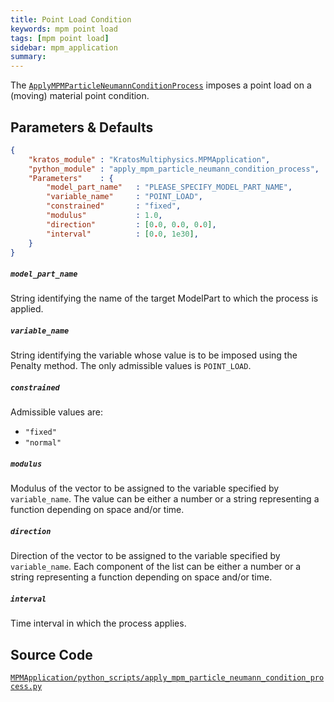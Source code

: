 ```yaml
---
title: Point Load Condition
keywords: mpm point load
tags: [mpm point load]
sidebar: mpm_application
summary: 
---
```


The [`ApplyMPMParticleNeumannConditionProcess`](https://github.com/KratosMultiphysics/Kratos/blob/master/applications/MPMApplication/python_scripts/apply_mpm_particle_neumann_condition_process.py) imposes a point load on a (moving) material point condition.

## Parameters & Defaults

```json
{
    "kratos_module" : "KratosMultiphysics.MPMApplication",
    "python_module" : "apply_mpm_particle_neumann_condition_process",
    "Parameters"    : {
        "model_part_name"   : "PLEASE_SPECIFY_MODEL_PART_NAME",
        "variable_name"     : "POINT_LOAD",
        "constrained"       : "fixed",
        "modulus"           : 1.0,
        "direction"         : [0.0, 0.0, 0.0],
        "interval"          : [0.0, 1e30],
    }
}
```

##### `model_part_name`
String identifying the name of the target ModelPart to which the process is applied.

##### `variable_name`
String identifying the variable whose value is to be imposed using the Penalty method.
The only admissible values is `POINT_LOAD`.

##### `constrained`
Admissible values are:
* `"fixed"`
* `"normal"`

##### `modulus`
Modulus of the vector to be assigned to the variable specified by `variable_name`.
The value can be either a number or a string representing a function depending on
space and/or time.

##### `direction`
Direction of the vector to be assigned to the variable specified by `variable_name`.
Each component of the list can be either a number or a string representing a function depending on space and/or time.

##### `interval`
Time interval in which the process applies.

## Source Code

[<i class="fa fa-github"></i> `MPMApplication/python_scripts/apply_mpm_particle_neumann_condition_process.py`](https://github.com/KratosMultiphysics/Kratos/blob/master/applications/MPMApplication/python_scripts/apply_mpm_particle_neumann_condition_process.py)
